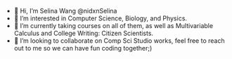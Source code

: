 - 👋 Hi, I’m Selina Wang @nidxnSelina
- 👀 I’m interested in Computer Science, Biology, and Physics.
- 🌱 I’m currently taking courses on all of them, as well as Multivariable Calculus and College Writing: Citizen Scientists.
- 💞️ I’m looking to collaborate on Comp Sci Studio works, feel free to reach out to me so we can have fun coding together;)
